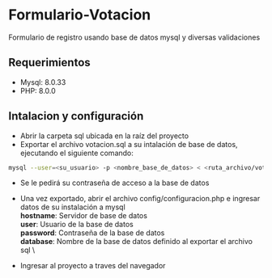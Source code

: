 # Formulario-Votacion
Formulario de registro usando base de datos mysql y diversas validaciones

## Requerimientos
- Mysql: 8.0.33
- PHP: 8.0.0

## Intalacion y configuración
- Abrir la carpeta sql ubicada en la raíz del proyecto
- Exportar el archivo votacion.sql a su intalación de base de datos, ejecutando el siguiente comando:
```sh
mysql --user=<su_usuario> -p <nombre_base_de_datos> < <ruta_archivo/votacion.sql>
```
- Se le pedirá su contraseña de acceso a la base de datos
- Una vez exportado, abrir el archivo config/configuracion.php e ingresar datos de su instalación a mysql \
    **hostname**: Servidor de base de datos \
    **user**: Usuario de la base de datos \
    **password**: Contraseña de la base de datos \
    **database**: Nombre de la base de datos definido al exportar el archivo sql \

- Ingresar al proyecto a traves del navegador
